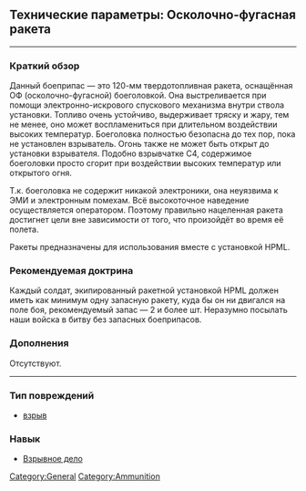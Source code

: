 ## Технические параметры: Осколочно-фугасная ракета

------------------------------------------------------------------------

### Краткий обзор

Данный боеприпас — это 120-мм твердотопливная ракета, оснащённая ОФ
(осколочно-фугасной) боеголовкой. Она выстреливается при помощи
электронно-искрового спускового механизма внутри ствола установки.
Топливо очень устойчиво, выдерживает тряску и жару, тем не менее, оно
может воспламениться при длительном воздействии высоких температур.
Боеголовка полностью безопасна до тех пор, пока не установлен
взрыватель. Огонь также не может быть открыт до установки взрывателя.
Подобно взрывчатке C4, содержимое боеголовки просто сгорит при
воздействии высоких температур или открытого огня.

Т.к. боеголовка не содержит никакой электроники, она неуязвима к ЭМИ и
электронным помехам. Всё высокоточное наведение осуществляется
оператором. Поэтому правильно нацеленная ракета достигнет цели вне
зависимости от того, что произойдёт во время её полета.

Ракеты предназначены для использования вместе с установкой HPML.

### Рекомендуемая доктрина

Каждый солдат, экипированный ракетной установкой HPML должен иметь как
минимум одну запасную ракету, куда бы он ни двигался на поле боя,
рекомендуемый запас — 2 и более шт. Неразумно посылать наши войска в
битву без запасных боеприпасов.

### Дополнения

Отсутствуют.

------------------------------------------------------------------------

### Тип повреждений

- [взрыв](Типы_повреждений/взрыв "wikilink")

### Навык

- [Взрывное дело](Навыки/Взрывное_дело "wikilink")

[Category:General](Category:General "wikilink")
[Category:Ammunition](Category:Ammunition "wikilink")